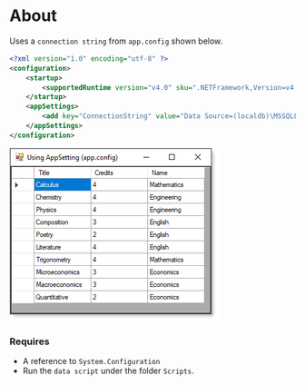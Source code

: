 ﻿# About

Uses a `connection string` from `app.config` shown below.

```xml
<?xml version="1.0" encoding="utf-8" ?>
<configuration>
    <startup> 
        <supportedRuntime version="v4.0" sku=".NETFramework,Version=v4.8" />
    </startup>
	<appSettings>
		<add key="ConnectionString" value="Data Source=(localdb)\MSSQLLocalDB;Initial Catalog=School;Integrated Security=True;Connect Timeout=30;" />
	</appSettings>
</configuration>
```

![img](assets/Courses.png)

### Requires

- A reference to `System.Configuration`
- Run the `data script` under the folder `Scripts`.